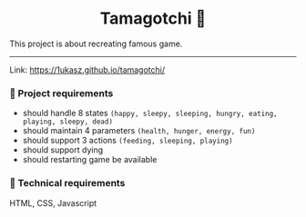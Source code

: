 <h1 align="center">
  Tamagotchi 👾
</h1>

This project is about recreating famous game.

---
Link:
https://1ukasz.github.io/tamagotchi/

### 📝 Project requirements

- should handle 8 states `(happy, sleepy, sleeping,
  hungry, eating, playing, sleepy, dead)`
- should maintain 4 parameters `(health, hunger, energy, fun)`
- should support 3 actions `(feeding, sleeping, playing)`
- should support dying
- should restarting game be available

### 🔧 Technical requirements

HTML, CSS, Javascript
